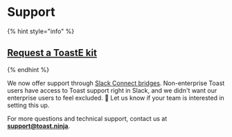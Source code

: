 # Support

{% hint style="info" %}
## [Request a ToastE kit ](https://forms.gle/YmAxTfwEARBSis2F8)
{% endhint %}

We now offer support through [Slack Connect bridges](https://slack.com/resources/using-slack/setting-up-a-shared-channel). Non-enterprise Toast users have access to Toast support right in Slack, and we didn't want our enterprise users to feel excluded. 🙂 Let us know if your team is interested in setting this up.

For more questions and technical support, contact us at **support@toast.ninja**.


